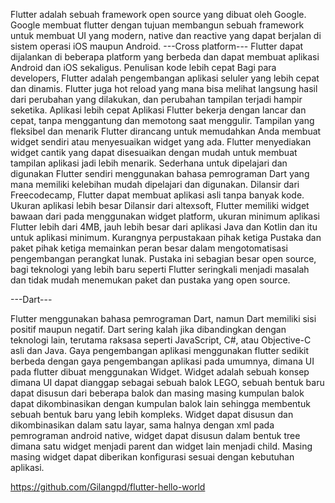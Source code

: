 Flutter adalah sebuah framework open source yang dibuat oleh Google. Google membuat flutter dengan tujuan membangun sebuah framework untuk membuat UI yang modern, native dan reactive yang dapat berjalan di sistem operasi iOS maupun Android. 
---Cross platform---
Flutter dapat dijalankan di beberapa platform yang berbeda dan dapat membuat aplikasi Android dan iOS sekaligus.
Penulisan kode lebih cepat
Bagi para developers, Flutter adalah pengembangan aplikasi seluler yang lebih cepat dan dinamis. Flutter juga hot reload yang mana bisa melihat langsung hasil dari perubahan yang dilakukan, dan perubahan tampilan terjadi hampir seketika.
Aplikasi lebih cepat
Aplikasi Flutter bekerja dengan lancar dan cepat, tanpa menggantung dan memotong saat menggulir.
Tampilan yang fleksibel dan menarik
Flutter dirancang untuk memudahkan Anda membuat widget sendiri atau menyesuaikan widget yang ada. Flutter menyediakan widget cantik yang dapat disesuaikan dengan mudah untuk membuat tampilan aplikasi jadi lebih menarik.
Sederhana untuk dipelajari dan digunakan
Flutter sendiri menggunakan bahasa pemrograman Dart yang mana memiliki kelebihan mudah dipelajari dan digunakan. Dilansir dari Freecodecamp, Flutter dapat membuat aplikasi asli tanpa banyak kode.
Ukuran aplikasi lebih besar
Dilansir dari altexsoft, Flutter memiliki widget bawaan dari pada menggunakan widget platform, ukuran minimum aplikasi Flutter lebih dari 4MB, jauh lebih besar dari aplikasi Java dan Kotlin dan itu untuk aplikasi minimum.
Kurangnya perpustakaan pihak ketiga
Pustaka dan paket pihak ketiga memainkan peran besar dalam mengotomatisasi pengembangan perangkat lunak. Pustaka ini sebagian besar open source, bagi teknologi yang lebih baru seperti Flutter seringkali menjadi masalah dan tidak mudah menemukan paket dan pustaka yang open source.

---Dart---

Flutter menggunakan bahasa pemrograman Dart, namun Dart memiliki sisi positif maupun negatif. Dart sering kalah jika dibandingkan dengan teknologi lain, terutama raksasa seperti JavaScript, C#, atau Objective-C asli dan Java.
Gaya pengembangan aplikasi menggunakan flutter sedikit berbeda dengan gaya pengembangan aplikasi pada umumnya, dimana UI pada flutter dibuat menggunakan Widget. Widget adalah sebuah konsep dimana UI dapat dianggap sebagai sebuah balok LEGO, sebuah bentuk baru dapat disusun dari beberapa balok dan masing masing kumpulan balok dapat dikombinasikan dengan kumpulan balok lain sehingga membentuk sebuah bentuk baru yang lebih kompleks.
Widget dapat disusun dan dikombinasikan dalam satu layar, sama halnya dengan xml pada pemrograman android native, widget dapat disusun dalam bentuk tree dimana satu widget menjadi parent dan widget lain menjadi child. Masing masing widget dapat diberikan konfigurasi sesuai dengan kebutuhan aplikasi.

https://github.com/Gilangpd/flutter-hello-world